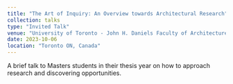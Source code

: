 ```yaml
---
title: "The Art of Inquiry: An Overview towards Architectural Research"
collection: talks
type: "Invited Talk"
venue: "University of Toronto - John H. Daniels Faculty of Architecture, Landscape, and Design"
date: 2023-10-06
location: "Toronto ON, Canada"
---
```

A brief talk to Masters students in their thesis year on how to approach research and discovering opportunities.
